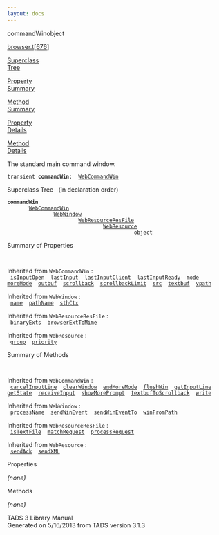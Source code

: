 ```yaml
---
layout: docs
---
```

<span class="title">commandWin</span><span class="type">object</span>

[browser.t](../file/browser.t.html)\[[676](../source/browser.t.html#676)\]

[Superclass  
Tree](#_SuperClassTree_)

[Property  
Summary](#_PropSummary_)

[Method  
Summary](#_MethodSummary_)

[Property  
Details](#_Properties_)

[Method  
Details](#_Methods_)

<div class="fdesc">

The standard main command window.

`transient `**`commandWin`**` :   `[`WebCommandWin`](../object/WebCommandWin.html)

</div>

<span id="_SuperClassTree_"></span>

<div class="mjhd">

<span class="hdln">Superclass Tree</span>   (in declaration order)

</div>

**`commandWin`**  
`         `[`WebCommandWin`](../object/WebCommandWin.html)  
`                 `[`WebWindow`](../object/WebWindow.html)  
`                         `[`WebResourceResFile`](../object/WebResourceResFile.html)  
`                                 `[`WebResource`](../object/WebResource.html)  
`                                         object`  
<span id="_PropSummary_"></span>

<div class="mjhd">

<span class="hdln">Summary of Properties</span>  

</div>

` `

Inherited from `WebCommandWin` :  
` `[`isInputOpen`](../object/WebCommandWin.html#isInputOpen)`  `[`lastInput`](../object/WebCommandWin.html#lastInput)`  `[`lastInputClient`](../object/WebCommandWin.html#lastInputClient)`  `[`lastInputReady`](../object/WebCommandWin.html#lastInputReady)`  `[`mode`](../object/WebCommandWin.html#mode)`  `[`moreMode`](../object/WebCommandWin.html#moreMode)`  `[`outbuf`](../object/WebCommandWin.html#outbuf)`  `[`scrollback`](../object/WebCommandWin.html#scrollback)`  `[`scrollbackLimit`](../object/WebCommandWin.html#scrollbackLimit)`  `[`src`](../object/WebCommandWin.html#src)`  `[`textbuf`](../object/WebCommandWin.html#textbuf)`  `[`vpath`](../object/WebCommandWin.html#vpath)`  `

Inherited from `WebWindow` :  
` `[`name`](../object/WebWindow.html#name)`  `[`pathName`](../object/WebWindow.html#pathName)`  `[`sthCtx`](../object/WebWindow.html#sthCtx)`  `

Inherited from `WebResourceResFile` :  
` `[`binaryExts`](../object/WebResourceResFile.html#binaryExts)`  `[`browserExtToMime`](../object/WebResourceResFile.html#browserExtToMime)`  `

Inherited from `WebResource` :  
` `[`group`](../object/WebResource.html#group)`  `[`priority`](../object/WebResource.html#priority)`  `

<span id="_MethodSummary_"></span>

<div class="mjhd">

<span class="hdln">Summary of Methods</span>  

</div>

` `

Inherited from `WebCommandWin` :  
` `[`cancelInputLine`](../object/WebCommandWin.html#cancelInputLine)`  `[`clearWindow`](../object/WebCommandWin.html#clearWindow)`  `[`endMoreMode`](../object/WebCommandWin.html#endMoreMode)`  `[`flushWin`](../object/WebCommandWin.html#flushWin)`  `[`getInputLine`](../object/WebCommandWin.html#getInputLine)`  `[`getState`](../object/WebCommandWin.html#getState)`  `[`receiveInput`](../object/WebCommandWin.html#receiveInput)`  `[`showMorePrompt`](../object/WebCommandWin.html#showMorePrompt)`  `[`textbufToScrollback`](../object/WebCommandWin.html#textbufToScrollback)`  `[`write`](../object/WebCommandWin.html#write)`  `

Inherited from `WebWindow` :  
` `[`processName`](../object/WebWindow.html#processName)`  `[`sendWinEvent`](../object/WebWindow.html#sendWinEvent)`  `[`sendWinEventTo`](../object/WebWindow.html#sendWinEventTo)`  `[`winFromPath`](../object/WebWindow.html#winFromPath)`  `

Inherited from `WebResourceResFile` :  
` `[`isTextFile`](../object/WebResourceResFile.html#isTextFile)`  `[`matchRequest`](../object/WebResourceResFile.html#matchRequest)`  `[`processRequest`](../object/WebResourceResFile.html#processRequest)`  `

Inherited from `WebResource` :  
` `[`sendAck`](../object/WebResource.html#sendAck)`  `[`sendXML`](../object/WebResource.html#sendXML)`  `

<span id="_Properties_"></span>

<div class="mjhd">

<span class="hdln">Properties</span>  

</div>

*(none)* <span id="_Methods_"></span>

<div class="mjhd">

<span class="hdln">Methods</span>  

</div>

*(none)*

<div class="ftr">

TADS 3 Library Manual  
Generated on 5/16/2013 from TADS version 3.1.3

</div>
